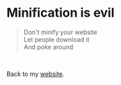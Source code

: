 # Minification is evil

> Don't minify your website<br>
> Let people download it<br>
> And poke around

<br>

Back to my [website](/wikiblogarden).
